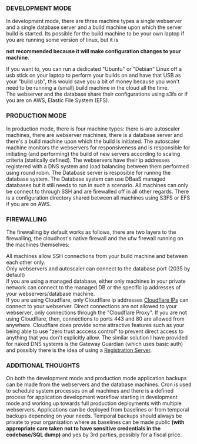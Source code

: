 ### DEVELOPMENT MODE

In development mode, there are three machine types a single webserver and a single database server and a build machine upon which the server build is started.
Its possible for the build machine to be your own laptop if you are running some version of linux, but it is  
  
  **not recommended because it will make configuration changes to your machine**.  
    
  
If you want to, you can run a dedicated "Ubuntu" or "Debian" Linux off a usb stick on your laptop to perform your builds on and have that USB as your "build usb", this would save you a bit of money because you won't need to be running a (small) build machine in the cloud all the time.  
The webserver and the database share their configurations using s3fs or if you are on AWS, Elastic File System (EFS).  

### PRODUCTION MODE

In production mode, there is four machine types: there is are autoscaler machines, there are webserver machines, there is a database server and there's a build machine upon which the build is initiated.
The autoscaler machine monitors the webservers for responsiveness and is responsible for initiating (and performing) the build of new servers according to scaling criteria (statically defined).
The webservers have their ip addresses registered with a DNS system and load balancing between them performed using round robin. 
The Database server is resposible for runnng the database system. The Database system can use DBaaS managed databases but it still needs to run in such a scenario.
All machines can only be connect to through SSH and are firewalled off in all other regards. There is a configuration directory shared between all machines using S3FS or EFS if you are on AWS.

### FIREWALLING  

The firewalling by default works as follows, there are two layers to the firewalling, the cloudhost's native firewall and the ufw firewall running on the machines themselves:

All machines allow SSH connections from your build machine and between each other only.  
Only webservers and autoscaler can connect to the database port (2035 by default)  
If you are using a managed database, either only machines in your private network can connect to the managed DB or the specific ip addresses of your webservers/database machine.  
If you are using Cloudflare, only Cloudflare ip addresses [Cloudflare IPs](https://www.cloudflare.com/en-gb/ips/) can connect to your webserver. Direct connections are not allowed to your webserver, only connections through the "Cloudflare Proxy". If you are not using Cloudflare, then, connections to ports 443 and 80 are allowed from anywhere. Cloudflare does provide some attractive features such as your being able to use "zero trust acccess control" to prevent direct access to anything that you don't explicitly allow. The similar solution I have provided for naked DNS systems is the Gateway Guardian (which uses basic auth) and possibly there is the idea of using a [Registration Server](https://github.com/agile-deployer/agile-infrastructure-build-client-scripts/blob/master/doco/AgileToolkitDeployment/RegistrationServer.md).  

### ADDITIONAL THOUGHTS  

On both the development mode and production mode application backups can be made from the webservers and the database machines. 
Cron is used to schedule system processes on all machines and there is a defined process for application development workflow starting in development mode and working up towards full production deployments with multiple webservers.
Applications can be deployed from baselines or from temporal backups depending on your needs. Temporal backups should always be private to your organisation where as baselines can be made public **(with appropriate care taken not to have sensitive credentials in the codebase/SQL dump)** and yes by 3rd parties, possibly for a fiscal price.  
